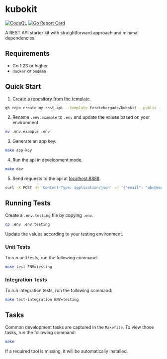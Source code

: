 # kubokit

[![CodeQL](https://github.com/ferdiebergado/kubokit/actions/workflows/github-code-scanning/codeql/badge.svg)](https://github.com/ferdiebergado/kubokit/actions/workflows/github-code-scanning/codeql)
[![Go Report Card](https://goreportcard.com/badge/github.com/ferdiebergado/kubokit)](https://goreportcard.com/report/github.com/ferdiebergado/kubokit)

A REST API starter kit with straightforward approach and minimal dependencies.

## Requirements

-   Go 1.23 or higher
-   `docker` or `podman`

## Quick Start

1. [Create a repository from the template](https://docs.github.com/en/repositories/creating-and-managing-repositories/creating-a-repository-from-a-template#creating-a-repository-from-a-template).

```bash
gh repo create my-rest-api --template ferdiebergado/kubokit --public --clone
```

2. Rename `.env.example` to `.env` and update the values based on your environment.

```bash
mv .env.example .env
```

3. Generate an app key.

```bash
make app-key
```

4. Run the api in development mode.

```bash
make dev
```

5. Send requests to the api at [localhost:8888](http://localhost:8888).

```bash
curl -X POST -H 'Content-Type: application/json' -d '{"email": "abc@example.com", "password": "test"}' localhost:8888/auth/login
```

## Running Tests

Create a `.env.testing` file by copying `.env`.

```bash
cp .env .env.testing
```

Update the values according to your testing environment.

### Unit Tests

To run unit tests, run the following command:

```bash
make test ENV=testing
```

### Integration Tests

To run integration tests, run the following command:

```bash
make test-integration ENV=testing
```

## Tasks

Common development tasks are captured in the `Makefile`. To view those tasks, run the following command:

```bash
make
```

If a required tool is missing, it will be automatically installed.
